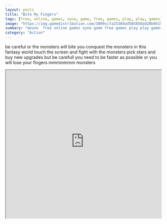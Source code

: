 ```yaml
---
layout: posts
title: "Bite My Fingers"
tags: [free, online, games, oyna, game, free, games, play, play, games]
image: "https://img.gamedistribution.com/3009ccfa25384ad585850ad28b9415c9.jpg"
summary: "mouse  free online games oyna game free games play play games"
category: "Action"
---
```


be careful or the monsters will bite you conquest the monsters in this fantasy world touch the screen and fight with the monsters pick stars and buy new upgrades but be carefull you need to be faster as possible or you will lose your fingers mmmmmmm monsters

<iframe width="100%" height="480px;" src="https://html5.gamedistribution.com/3009ccfa25384ad585850ad28b9415c9/"></iframe>